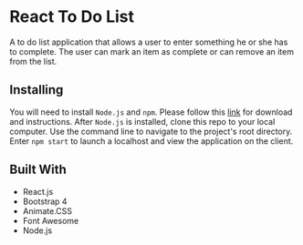# React To Do List

A to do list application that allows a user to enter something he or she has to complete.  The user can mark an item as complete or can remove an item from the list.

## Installing

You will need to install `Node.js` and `npm`. Please follow this [link](https://nodejs.org/en/) for download and instructions. After `Node.js` is installed, clone this repo to your local computer. Use the command line to navigate to the project's root directory. Enter `npm start` to launch a localhost and view the application on the client.

## Built With

* React.js
* Bootstrap 4
* Animate.CSS
* Font Awesome
* Node.js


